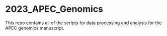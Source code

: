 # 2023_APEC_Genomics
This repo contains all of the scripts for data processing and analysis for the APEC genomics manuscript.
